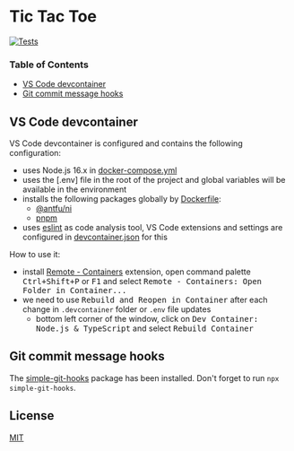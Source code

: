 # Tic Tac Toe

[![Tests](https://github.com/nandordudas/tic-tac-toe-monorepo/actions/workflows/ci.yml/badge.svg?branch=main)](https://github.com/nandordudas/tic-tac-toe-monorepo/actions/workflows/ci.yml)

### Table of Contents

  - [VS Code devcontainer]
  - [Git commit message hooks]

## VS Code devcontainer

VS Code devcontainer is configured and contains the following configuration:

  - uses Node.js 16.x in [docker-compose.yml]
  - uses the [.env] file in the root of the project and global variables will be available in the environment
  - installs the following packages globally by [Dockerfile]:
      - [@antfu/ni]
      - [pnpm]
  - uses [eslint] as code analysis tool, VS Code extensions and settings are configured in [devcontainer.json] for this

How to use it:

  - install [Remote - Containers] extension, open command palette <kbd>Ctrl+Shift+P</kbd> or <kbd>F1</kbd> and select <kbd>Remote - Containers: Open Folder in Container...</kbd>
  - we need to use <kbd>Rebuild and Reopen in Container</kbd> after each change in `.devcontainer` folder or `.env` file updates
    - bottom left corner of the window, click on <kbd>Dev Container: Node.js & TypeScript</kbd> and select <kbd>Rebuild Container</kbd>

## Git commit message hooks

The [simple-git-hooks] package has been installed. Don't forget to run `npx simple-git-hooks`.

## License

[MIT]

[@antfu/ni]: https://github.com/antfu/ni
[devcontainer.json]: ./.devcontainer/devcontainer.json
[docker-compose.yml]: ./.devcontainer/docker-compose.yml
[Dockerfile]: ./.devcontainer/Dockerfile
[eslint]: https://eslint.org/
[Git commit message hooks]: #git-commit-message-hooks
[MIT]: ./LICENSE
[pnpm]: https://pnpm.io/
[Remote - Containers]: https://marketplace.visualstudio.com/items?itemName=ms-vscode-remote.remote-containers
[simple-git-hooks]: https://github.com/toplenboren/simple-git-hooks
[VS Code devcontainer]: #vs-code-devcontainer
